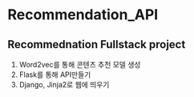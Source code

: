 # Recommendation_API

## Recommednation Fullstack project

1. Word2vec를 통해 콘텐츠 추천 모델 생성
2. Flask를 통해 API만들기
3. Django, Jinja2로 웹에 띄우기
